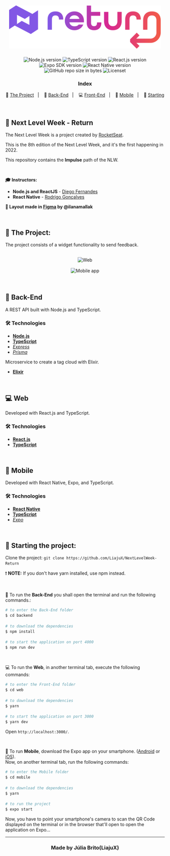 <h1 align="center">
  <img src="./web/src/assets/logo.svg" alt="DoWhile" width="480px">
</h1>

<p align="center">
  <img alt="Node.js version" src="https://img.shields.io/badge/Node.js-v16.15.0-689f63?style=flat&logoColor=689f63&logo=node.js">
  
  <img alt="TypeScript version" src="https://img.shields.io/badge/TypeScript-v4.3.2-007acc?style=flat&logoColor=007acc&logo=typescript">
  
  <img alt="React.js version" src="https://img.shields.io/badge/React.js-v17.0.0-60dafb?style=flat&logoColor=60dafb&logo=react">

  <img alt="Expo SDK version" src="https://img.shields.io/badge/Expo-v45.0.0-blue?style=flat&logo=expo">

  <img alt="React Native version" src="https://img.shields.io/badge/React_Native-v0.68.1-7159c1?style=flat&logoColor=60dafb&logo=react">
  
  <br>
  
  <img alt="GitHub repo size in bytes" src="https://img.shields.io/github/repo-size/LiajuX/NextLevelWeek-Return?color=green">
    
  <img alt="Licenset" src="https://img.shields.io/github/license/Liajux/NextLevelWeek-Return">
</p>

<h3 align="center">
  Index
</h3>

<p align="center">
  🔄 <a href="#%EF%B8%8F-the-project">The Project</a>&nbsp;&nbsp;&nbsp;|&nbsp;&nbsp;&nbsp;
  🤖 <a href="#-back-end">Back-End</a>&nbsp;&nbsp;&nbsp;|&nbsp;&nbsp;&nbsp;
  💻 <a href="#-front-end">Front-End</a>&nbsp;&nbsp;&nbsp;|&nbsp;&nbsp;&nbsp;
  📱 <a href="#-mobile">Mobile</a>&nbsp;&nbsp;&nbsp;|&nbsp;&nbsp;&nbsp;
  🏁 <a href="#-starting-the-project">Starting</a>
</p>

<br>

## 🚀 Next Level Week - Return  
The Next Level Week is a project created by [RocketSeat](https://rocketseat.com.br/).

This is the 8th edition of the Next Level Week, and it's the first happening in 2022.

This repository contains the **Impulse** path of the NLW.

<br>

**🎓  Instructors:**<br>
* **Node.js and ReactJS** - [Diego Fernandes](https://www.linkedin.com/in/diego-schell-fernandes/)
* **React Native** - [Rodrigo Gonçalves](https://www.linkedin.com/in/rodrigo-goncalves-santana/)

**🎨  Layout made in [Figma](https://www.figma.com/) by @ilanamallak**<br>

<br> 

## 🔄 The Project:

The project consists of a widget functionality to send feedback.
<br>
<br>

<div align="center">
  <img src="https://user-images.githubusercontent.com/53796370/167519516-e9d58b79-7da2-470e-a487-f4aa999158c7.gif" alt="Web">

  <br>
  <br>
  
  <img src="https://user-images.githubusercontent.com/53796370/167519471-b7cf9fe2-c2e9-4d67-b71d-063f79828f10.gif" alt="Mobile app">
</div>

<br>
<br>


## 🤖 Back-End
A REST API built with Node.js and TypeScript.

### 🛠 Technologies
- **[Node.js](https://nodejs.org/en/)**
- **[TypeScript](https://www.typescriptlang.org/)**
- *[Express](https://expressjs.com/pt-br/)*
- *[Prisma](https://www.prisma.io/)*

Microservice to create a tag cloud with Elixir.
- **[Elixir](https://elixir-lang.org/)**

<br>

## 💻 Web
Developed with React.js and TypeScript.

### 🛠 Technologies
- **[React.js](https://reactjs.org/)**
- **[TypeScript](https://www.typescriptlang.org/)**

<br>

## 📱 Mobile
Developed with React Native, Expo, and TypeScript.

### 🛠 Technologies
- **[React Native](https://reactnative.dev/)**
- **[TypeScript](https://www.typescriptlang.org/)**
- *[Expo](https://expo.io/)*

<br>

## 🏁 Starting the project:

Clone the project: `git clone https://github.com/LiajuX/NextLevelWeek-Return`

❗ **NOTE:** If you don't have yarn installed, use npm instead.

<br>

🤖 To run the **Back-End** you shall open the terminal and run the following commands.:

````zsh
# to enter the Back-End folder
$ cd backend

# to download the dependencies
$ npm install

# to start the application on port 4000
$ npm run dev
````

<br>

💻 To run the **Web**, in another terminal tab, execute the following commands:

````zsh
# to enter the Front-End folder
$ cd web

# to download the dependencies
$ yarn

# to start the application on port 3000
$ yarn dev
````
Open `http://localhost:3000/`.

<br>

📱 To run **Mobile**, download the Expo app on your smartphone. ([Android](https://play.google.com/store/apps/details?id=host.exp.exponent&hl=pt_BR) or [iOS](https://apps.apple.com/br/app/expo-client/id982107779)).
<br>Now, on another terminal tab, run the following commands:

````zsh
# to enter the Mobile folder
$ cd mobile

# to download the dependencies
$ yarn

# to run the project
$ expo start
````
Now, you have to point your smartphone's camera to scan the QR Code displayed on the terminal or in the browser that'll open to open the application on Expo...

---

<h3 align="center" >
  Made by Júlia Brito(LiajuX)
</h3>
